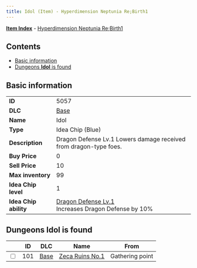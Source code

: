 ```yaml
---
title: Idol (Item) - Hyperdimension Neptunia Re;Birth1
---
```


[**Item Index**](/neptunia/rb1/item/index.html) - [Hyperdimension Neptunia Re;Birth1](/neptunia/rb1)

## Contents

- [Basic information](#basic-information)
- [Dungeons **Idol** is found](#dungeons-idol-is-found)

## Basic information

|   |   |
| -- | -- |
| **ID** | 5057 |
| **DLC** | [Base](/neptunia/rb1/dlc/1-base.html) |
| **Name** | Idol |
| **Type** | Idea Chip (Blue) |
| **Description** | Dragon Defense Lv.1 Lowers damage received from dragon-type foes. |
| **Buy Price** | 0 |
| **Sell Price** | 10 |
| **Max inventory** | 99 |
| **Idea Chip level** | 1 |
| **Idea Chip ability** | [Dragon Defense Lv.1](/neptunia/rb1/avatar/1-9556-dragon-defense-lv-1.html)<br />Increases Dragon Defense by 10% |


## Dungeons **Idol** is found

|    | ID | DLC | Name | From |
| -- | -- | --- | ---- | ---- |
| <input type="checkbox" id="rb1-dungeon-1-101" class="trackbox" /> | 101 | [Base](/neptunia/rb1/dlc/1-base.html) | [Zeca Ruins No.1](/neptunia/rb1/dungeon/1-101-zeca-ruins-no-1.html) | Gathering point |
